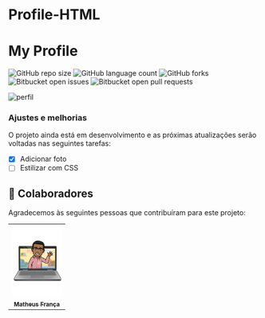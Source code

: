 # Profile-HTML

# My Profile 

![GitHub repo size](https://img.shields.io/github/repo-size/matteusfrancadev/README-template?style=for-the-badge)
![GitHub language count](https://img.shields.io/github/languages/count/matteusfrancadev/README-template?style=for-the-badge)
![GitHub forks](https://img.shields.io/github/forks/matteusfrancadev/README-template?style=for-the-badge)
![Bitbucket open issues](https://img.shields.io/bitbucket/issues/matteusfrancadev/README-template?style=for-the-badge)
![Bitbucket open pull requests](https://img.shields.io/bitbucket/pr-raw/matteusfrancadev/README-template?style=for-the-badge)

<img src="2021-11-10" alt="perfil">

### Ajustes e melhorias

O projeto ainda está em desenvolvimento e as próximas atualizações serão voltadas nas seguintes tarefas:

- [x] Adicionar foto
- [ ] Estilizar com CSS

## 🤝 Colaboradores

Agradecemos às seguintes pessoas que contribuíram para este projeto:

<table>
  <tr>
    <td align="center">
      <a href="#">
        <img src="caricatura.png" width="100px;" alt="Foto do Matheus França no GitHub"/><br>
        <sub>
          <b>Matheus França</b>
        </sub>
      </a>
    </td>
  </tr>
</table>
